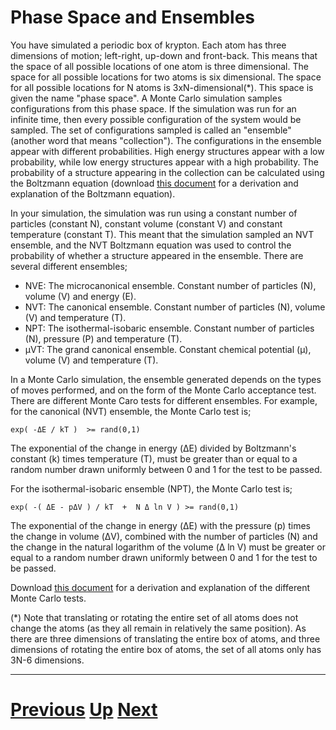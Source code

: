 
# Phase Space and Ensembles

You have simulated a periodic box of krypton. Each atom has three dimensions of motion; left-right, up-down and front-back. This means that the space of all possible locations of one atom is three dimensional. The space for all possible locations for two atoms is six dimensional. The space for all possible locations for N atoms is 3xN-dimensional(*). This space is given the name "phase space". A Monte Carlo simulation samples configurations from this phase space. If the simulation was run for an infinite time, then every possible configuration of the system would be sampled. The set of configurations sampled is called an "ensemble" (another word that means "collection"). The configurations in the ensemble appear with different probabilities. High energy structures appear with a low probability, while low energy structures appear with a high probability. The probability of a structure appearing in the collection can be calculated using the Boltzmann equation (download [this document](http://siremol.org/largefiles/boltzmann.pdf) for a derivation and explanation of the Boltzmann equation).

In your simulation, the simulation was run using a constant number of particles (constant N), constant volume (constant V) and constant temperature (constant T). This meant that the simulation sampled an NVT ensemble, and the NVT Boltzmann equation was used to control the probability of whether a structure appeared in the ensemble. There are several different ensembles;

* NVE: The microcanonical ensemble. Constant number of particles (N), volume (V) and energy (E).
* NVT: The canonical ensemble. Constant number of particles (N), volume (V) and temperature (T).
* NPT: The isothermal-isobaric ensemble. Constant number of particles (N), pressure (P) and temperature (T).
* μVT: The grand canonical ensemble. Constant chemical potential (μ), volume (V) and temperature (T).

In a Monte Carlo simulation, the ensemble generated depends on the types of moves performed, and on the form of the Monte Carlo acceptance test. There are different Monte Caro tests for different ensembles. For example, for the canonical (NVT) ensemble, the Monte Carlo test is;

```
exp( -ΔE / kT )  >= rand(0,1)
```

The exponential of the change in energy (ΔE) divided by Boltzmann's constant (k) times temperature (T), must be greater than or equal to a random number drawn uniformly between 0 and 1 for the test to be passed.

For the isothermal-isobaric ensemble (NPT), the Monte Carlo test is;

```
exp( -( ΔE - pΔV ) / kT  +  N Δ ln V ) >= rand(0,1)
```

The exponential of the change in energy (ΔE) with the pressure (p) times the change in volume (ΔV), combined with the number of particles (N) and the change in the natural logarithm of the volume (Δ ln V) must be greater or equal to a random number drawn uniformly between 0 and 1 for the test to be passed.

Download [this document](http://siremol.org/largefiles/monte_carlo.pdf) for a derivation and explanation of the different Monte Carlo tests.

(*) Note that translating or rotating the entire set of all atoms does not change the atoms (as they all remain in relatively the same position). As there are three dimensions of translating the entire box of atoms, and three dimensions of rotating the entire box of atoms, the set of all atoms only has 3N-6 dimensions.

***

# [Previous](phase.md) [Up](README.md) [Next](volume.md) 
